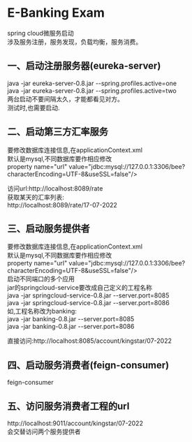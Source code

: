 E-Banking Exam  
=========  
spring cloud微服务启动  
涉及服务注册，服务发现，负载均衡，服务消费。  
## 一、启动注册服务器(eureka-server)  
java -jar eureka-server-0.8.jar --spring.profiles.active=one  
java -jar eureka-server-0.8.jar --spring.profiles.active=two  
两台启动不要间隔太久，才能都看见对方。  
测试时,也需要启动.  
  
## 二、启动第三方汇率服务  
要修改数据库连接信息,在applicationContext.xml	  
默认是mysql,不同数据库要作相应修改  
property name="url" value="jdbc:mysql://127.0.0.1:3306/bee?characterEncoding=UTF-8&amp;useSSL=false"/>  
  
访问url:http://localhost:8089/rate  
获取某天的汇率列表:  
http://localhost:8089/rate/17-07-2022  
  
## 三、启动服务提供者  
要修改数据库连接信息,在applicationContext.xml	  
默认是mysql,不同数据库要作相应修改  
property name="url" value="jdbc:mysql://127.0.0.1:3306/bee?characterEncoding=UTF-8&amp;useSSL=false"/>  
启动不同端口的多个应用  
jar的springcloud-service要改成自己定义的工程名称  
java -jar springcloud-service-0.8.jar --server.port=8085  
java -jar springcloud-service-0.8.jar --server.port=8086  
如,工程名称改为banking:  
java -jar banking-0.8.jar --server.port=8085  
java -jar banking-0.8.jar --server.port=8086  
  
直接访问:http://localhost:8085/account/kingstar/07-2022  
  
## 四、启动服务消费者(feign-consumer)  
feign-consumer  
  
## 五、访问服务消费者工程的url  
http://localhost:9011/account/kingstar/07-2022  
会交替访问两个服务提供者  